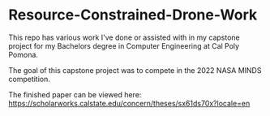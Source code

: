 # Resource-Constrained-Drone-Work
This repo has various work I've done or assisted with in my capstone project for my Bachelors degree in Computer Engineering at Cal Poly Pomona. 

The goal of this capstone project was to compete in the 2022 NASA MINDS competition.

The finished paper can be viewed here: 
https://scholarworks.calstate.edu/concern/theses/sx61ds70x?locale=en
